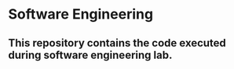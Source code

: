 # Software Engineering
## This repository contains the code executed during software engineering lab.

